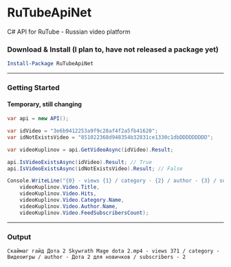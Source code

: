 # RuTubeApiNet

C# API for RuTube - Russian video platform

### Download & Install (I plan to, have not released a package yet)

```powershell
Install-Package RuTubeApiNet
```

----
### Getting Started

#### Temporary, still changing

```csharp
var api = new API();

var idVideo = "3e6b9412253a9f9c28af4f2a5fb41620";
var idNotExistsVideo = "851022368d948354b32831ce1330c1dbDDDDDDDDD";

var videoKuplinov = api.GetVideoAsync(idVideo).Result;

api.IsVideoExistsAsync(idVideo).Result; // True
api.IsVideoExistsAsync(idNotExistsVideo).Result; // False

Console.WriteLine("{0} - views {1} / category - {2} / author - {3} / subscribers - {4}",
    videoKuplinov.Video.Title,
    videoKuplinov.Video.Hits,
    videoKuplinov.Video.Category.Name,
    videoKuplinov.Video.Author.Name,
    videoKuplinov.Video.FeedSubscribersCount);
```

----
### Output
```
Скаймаг гайд Дота 2 Skywrath Mage dota 2.mp4 - views 371 / category - Видеоигры / author - Дота 2 для новичков / subscribers - 2
```
